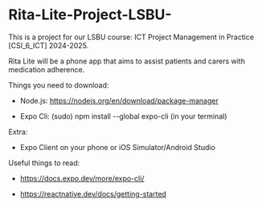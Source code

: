 # Rita-Lite-Project-LSBU-

This is a project for our LSBU course: ICT Project Management in Practice [CSI_6_ICT] 2024-2025.

Rita Lite will be a phone app that aims to assist patients and carers with medication adherence.


Things you need to download:

- Node.js: https://nodejs.org/en/download/package-manager

- Expo Cli: (sudo) npm install --global expo-cli (in your terminal)



Extra:

- Expo Client on your phone or iOS Simulator/Android Studio



Useful things to read:

- https://docs.expo.dev/more/expo-cli/

- https://reactnative.dev/docs/getting-started
